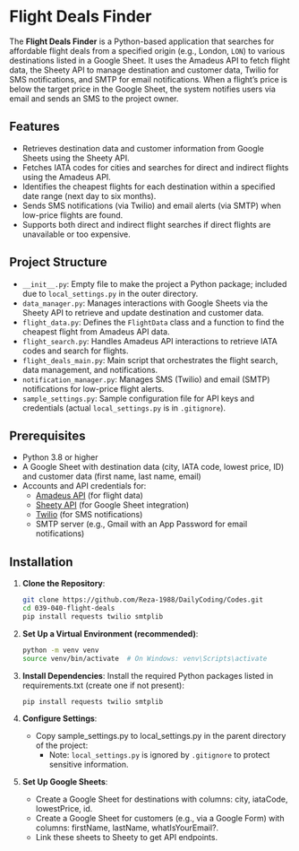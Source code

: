 # Flight Deals Finder

The **Flight Deals Finder** is a Python-based application that searches for affordable flight deals from a specified 
origin (e.g., London, `LON`) to various destinations listed in a Google Sheet. It uses the Amadeus API to fetch flight data, 
the Sheety API to manage destination and customer data, Twilio for SMS notifications, and SMTP for email notifications. 
When a flight’s price is below the target price in the Google Sheet, the system notifies users via email and sends 
an SMS to the project owner.

## Features
- Retrieves destination data and customer information from Google Sheets using the Sheety API.
- Fetches IATA codes for cities and searches for direct and indirect flights using the Amadeus API.
- Identifies the cheapest flights for each destination within a specified date range (next day to six months).
- Sends SMS notifications (via Twilio) and email alerts (via SMTP) when low-price flights are found.
- Supports both direct and indirect flight searches if direct flights are unavailable or too expensive.

## Project Structure
- `__init__.py`: Empty file to make the project a Python package; included due to `local_settings.py` in the outer directory.
- `data_manager.py`: Manages interactions with Google Sheets via the Sheety API to retrieve and update destination and customer data.
- `flight_data.py`: Defines the `FlightData` class and a function to find the cheapest flight from Amadeus API data.
- `flight_search.py`: Handles Amadeus API interactions to retrieve IATA codes and search for flights.
- `flight_deals_main.py`: Main script that orchestrates the flight search, data management, and notifications.
- `notification_manager.py`: Manages SMS (Twilio) and email (SMTP) notifications for low-price flight alerts.
- `sample_settings.py`: Sample configuration file for API keys and credentials (actual `local_settings.py` is in `.gitignore`).

## Prerequisites
- Python 3.8 or higher
- A Google Sheet with destination data (city, IATA code, lowest price, ID) and customer data (first name, last name, email)
- Accounts and API credentials for:
  - [Amadeus API](https://developers.amadeus.com/) (for flight data)
  - [Sheety API](https://sheety.co/) (for Google Sheet integration)
  - [Twilio](https://www.twilio.com/) (for SMS notifications)
  - SMTP server (e.g., Gmail with an App Password for email notifications)


## Installation
1. **Clone the Repository**:
   ```bash
   git clone https://github.com/Reza-1988/DailyCoding/Codes.git
   cd 039-040-flight-deals
   pip install requests twilio smtplib
   ```
   
2. **Set Up a Virtual Environment (recommended)**:
    ```bash
    python -m venv venv
    source venv/bin/activate  # On Windows: venv\Scripts\activate
    ```
3. **Install Dependencies**: Install the required Python packages listed in requirements.txt (create one if not present):
    ```bash
    pip install requests twilio smtplib
   ```

4. **Configure Settings**:
   - Copy sample_settings.py to local_settings.py in the parent directory of the project:
     - Note: `local_settings.py` is ignored by `.gitignore` to protect sensitive information.

5. **Set Up Google Sheets**:
   - Create a Google Sheet for destinations with columns: city, iataCode, lowestPrice, id.
   - Create a Google Sheet for customers (e.g., via a Google Form) with columns: firstName, lastName, whatIsYourEmail?.
   - Link these sheets to Sheety to get API endpoints.